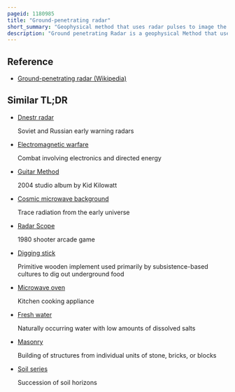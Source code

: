 ```yaml
---
pageid: 1180985
title: "Ground-penetrating radar"
short_summary: "Geophysical method that uses radar pulses to image the subsurface"
description: "Ground penetrating Radar is a geophysical Method that uses Radar Pulses to Image the Subsurface. It is a non-intrusive Method of surveying the Subsurface to investigate underground Utilities such as Cement Concrete Asphalt Metals pipes Cables or Masonry. This nondestructive Method uses electromagnetic Radiation in the Microwave Band of the Radio Spectrum and detects the Reflections of Subsurface Structures. Gpr can have Applications in a Variety of Materials including Rock Soil Ice fresh Water Pavements and Structures. In the right Conditions, Practitioners can use Gpr to detect Subsurface Objects, Changes in Material Properties, and Voids and Cracks."
---
```


## Reference

- [Ground-penetrating radar (Wikipedia)](https://en.wikipedia.org/?curid=1180985)

## Similar TL;DR

- [Dnestr radar](/tldr/en/dnestr-radar)

  Soviet and Russian early warning radars

- [Electromagnetic warfare](/tldr/en/electromagnetic-warfare)

  Combat involving electronics and directed energy

- [Guitar Method](/tldr/en/guitar-method)

  2004 studio album by Kid Kilowatt

- [Cosmic microwave background](/tldr/en/cosmic-microwave-background)

  Trace radiation from the early universe

- [Radar Scope](/tldr/en/radar-scope)

  1980 shooter arcade game

- [Digging stick](/tldr/en/digging-stick)

  Primitive wooden implement used primarily by subsistence-based cultures to dig out underground food

- [Microwave oven](/tldr/en/microwave-oven)

  Kitchen cooking appliance

- [Fresh water](/tldr/en/fresh-water)

  Naturally occurring water with low amounts of dissolved salts

- [Masonry](/tldr/en/masonry)

  Building of structures from individual units of stone, bricks, or blocks

- [Soil series](/tldr/en/soil-series)

  Succession of soil horizons
